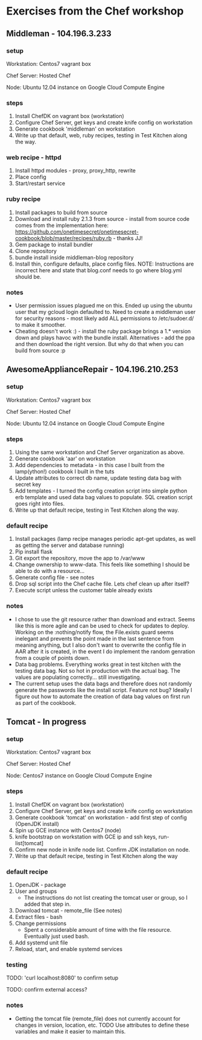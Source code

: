 # Exercises from the Chef workshop
## Middleman - 104.196.3.233

### setup
Workstation: Centos7 vagrant box

Chef Server: Hosted Chef

Node: Ubuntu 12.04 instance on Google Cloud Compute Engine

### steps

1. Install ChefDK on vagrant box (workstation)
2. Configure Chef Server, get keys and create knife config on workstation
3. Generate cookbook 'middleman' on workstation
7. Write up that default, web, ruby recipes, testing in Test Kitchen along the way.

### web recipe - httpd
1. Install httpd modules - proxy, proxy_http, rewrite
2. Place config
3. Start/restart service
### ruby recipe
1. Install packages to build from source
2. Download and install ruby 2.1.3 from source - install from source code comes from the implementation here: https://github.com/onetimesecret/onetimesecret-cookbook/blob/master/recipes/ruby.rb - thanks JJ!
3. Gem package to install bundler
4. Clone repository
5. bundle install inside middleman-blog repository
6. Install thin, configure defaults, place config files. NOTE: Instructions are incorrect here and state that blog.conf needs to go where blog.yml should be.

### notes
- User permission issues plagued me on this. Ended up using the ubuntu user that my gcloud login defaulted to. Need to create a middleman user for security reasons - most likely add ALL permissions to /etc/sudoer.d/ to make it smoother.
- Cheating doesn't work :) - install the ruby package brings a 1.* version down and plays havoc with the bundle install. Alternatives - add the ppa and then download the right version. But why do that when you can build from source :p

## AwesomeApplianceRepair - 104.196.210.253

### setup
Workstation: Centos7 vagrant box

Chef Server: Hosted Chef

Node: Ubuntu 12.04 instance on Google Cloud Compute Engine

### steps

1. Using the same workstation and Chef Server organization as above.
3. Generate cookbook 'aar' on workstation
4. Add dependencies to metadata - in this case I built from the lamp(ython!) cookbook I built in the tuts
5. Update attributes to correct db name, update testing data bag with secret key
6. Add templates - I turned the config creation script into simple python erb template and used data bag values to populate. SQL creation script goes right into files.
7. Write up that default recipe, testing in Test Kitchen along the way.

### default recipe
1. Install packages (lamp recipe manages periodic apt-get updates, as well as getting the server and database running)
2. Pip install flask
3. Git export the repository, move the app to /var/www
4. Change ownership to www-data. This feels like something I should be able to do with a resource...
5. Generate config file - see notes
6. Drop sql script into the Chef cache file. Lets chef clean up after itself?
7. Execute script unless the customer table already exists

### notes
- I chose to use the git resource rather than download and extract. Seems like this is more agile and can be used to check for updates to deploy. Working on the :nothing/notify flow, the File.exists guard seems inelegant and prevents the point made in the last sentence from meaning anything, but I also don't want to overwrite the config file in AAR after it is created, in the event I do implement the random genration from a couple of points down.
- Data bag problems. Everything works great in test kitchen with the testing data bag. Not so hot in production with the actual bag. The values are populating correctly... still investigating.
- The current setup uses the data bags and therefore does not randomly generate the passwords like the install script. Feature not bug? Ideally I figure out how to automate the creation of data bag values on first run as part of the cookbook.


## Tomcat - In progress
### setup
Workstation: Centos7 vagrant box

Chef Server: Hosted Chef

Node: Centos7 instance on Google Cloud Compute Engine

### steps

1. Install ChefDK on vagrant box (workstation)
2. Configure Chef Server, get keys and create knife config on workstation
3. Generate cookbook 'tomcat' on workstation - add first step of config (OpenJDK install)
4. Spin up GCE instance with Centos7 (node)
5. knife bootstrap on workstation with GCE ip and ssh keys, run-list[tomcat]
6. Confirm new node in knife node list. Confirm JDK installation on node.
7. Write up that default recipe, testing in Test Kitchen along the way

### default recipe
1. OpenJDK - package
2. User and groups
	- The instructions do not list creating the tomcat user or group, so I added that step in.
3. Download tomcat - remote_file (See notes)
4. Extract files - bash
5. Change permissions
	- Spent a considerable amount of time with the file resource. Eventually just used bash.
6. Add systemd unit file
7. Reload, start, and enable systemd services

### testing
TODO: 'curl localhost:8080' to confirm setup

TODO: confirm external access?

### notes
- Getting the tomcat file (remote_file) does not currently account for changes in version, location, etc. TODO Use attributes to define these variables and make it easier to maintain this.
